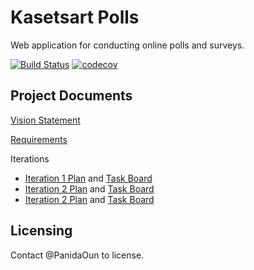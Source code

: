 # Kasetsart Polls
Web application for conducting online polls and surveys.

[![Build Status](https://travis-ci.com/PanidaOun/ku-polls.svg?branch=master)](https://travis-ci.com/PanidaOun/ku-polls)
[![codecov](https://codecov.io/gh/PanidaOun/ku-polls/branch/master/graph/badge.svg?token=LmTgp54OZ0)](undefined)
## Project Documents

[Vision Statement](../../wiki/Vision%20Statement)

[Requirements](../../wiki/Requirements)

Iterations
* [Iteration 1 Plan](../../wiki/Iteration%201%20Plan) and [Task Board](../../projects/1)
* [Iteration 2 Plan](../../wiki/Iteration%202%20Plan) and [Task Board](../../projects/2)
* [Iteration 2 Plan](../../wiki/Iteration%203%20Plan) and [Task Board](../../projects/3)

## Licensing
Contact @PanidaOun to license.
